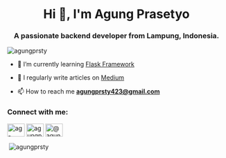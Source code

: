 <h1 align="center">Hi 👋, I'm Agung Prasetyo</h1>
<h3 align="center">A passionate backend developer from Lampung, Indonesia.</h3>

<p align="left"> <img src="https://komarev.com/ghpvc/?username=agungprsty&label=Profile%20views&color=0e75b6&style=flat" alt="agungprsty" /> </p>

- 🌱 I’m currently learning [Flask Framework](https://flask.palletsprojects.com/en/2.2.x/)

<!---
- 👨‍💻 All of my projects are available at [https://farghani.com/](https://farghani.com/)
-->

- 📝 I regularly write articles on [Medium](https://medium.com/@agungprsty)

- 📫 How to reach me **agungprsty423@gmail.com**


<h3 align="left">Connect with me:</h3>
<p align="left">
<a href="https://linkedin.com/in/ag-prasetyo" target="blank"><img align="center" src="https://raw.githubusercontent.com/rahuldkjain/github-profile-readme-generator/master/src/images/icons/Social/linked-in-alt.svg" alt="ag-prasetyo" height="30" width="40" /></a>
<a href="https://fb.com/agungprasetyo06" target="blank"><img align="center" src="https://raw.githubusercontent.com/rahuldkjain/github-profile-readme-generator/master/src/images/icons/Social/facebook.svg" alt="agungprasetyo06" height="30" width="40" /></a>
<a href="https://medium.com/@agungprsty" target="blank"><img align="center" src="https://raw.githubusercontent.com/rahuldkjain/github-profile-readme-generator/master/src/images/icons/Social/medium.svg" alt="@agungprsty" height="30" width="40" /></a>
</p>

<p>&nbsp;<img align="center" src="https://github-readme-stats.vercel.app/api?username=agungprsty&show_icons=true&locale=en" alt="agungprsty" /></p>
